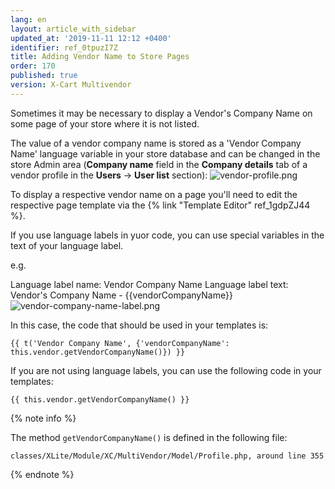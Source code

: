 ```yaml
---
lang: en
layout: article_with_sidebar
updated_at: '2019-11-11 12:12 +0400'
identifier: ref_0tpuzI7Z
title: Adding Vendor Name to Store Pages
order: 170
published: true
version: X-Cart Multivendor
---
```

Sometimes it may be necessary to display a Vendor's Company Name on some page of your store where it is not listed. 

The value of a vendor company name is stored as a 'Vendor Company Name' language variable in your store database and can be changed in the store Admin area (**Company name** field in the **Company details** tab of a vendor profile in the **Users** -> **User list** section):
![vendor-profile.png]({{site.baseurl}}/attachments/ref_0tpuzI7Z/vendor-profile.png)

To display a respective vendor name on a page you'll need to edit the respective page template via the {% link "Template Editor" ref_1gdpZJ44 %}.

If you use language labels in yuor code, you can use special variables in the text of your language label.

e.g.

Language label name: Vendor Company Name
Language label text: Vendor's Company Name - {{vendorCompanyName}}
![vendor-company-name-label.png]({{site.baseurl}}/attachments/ref_0tpuzI7Z/vendor-company-name-label.png)

In this case, the code that should be used in your templates is:

```
{{ t('Vendor Company Name', {'vendorCompanyName': this.vendor.getVendorCompanyName()}) }}
```

If you are not using language labels, you can use the following code in your templates:

```
{{ this.vendor.getVendorCompanyName() }}
```
{% note info %}

The method `getVendorCompanyName()` is defined in the following file:

```
classes/XLite/Module/XC/MultiVendor/Model/Profile.php, around line 355
```
{% endnote %}

